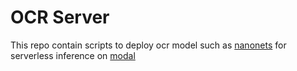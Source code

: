 # OCR Server

This repo contain scripts to deploy ocr model such as [nanonets](https://huggingface.co/nanonets/Nanonets-OCR-s) for serverless inference on [modal](https://modal.com)